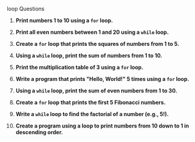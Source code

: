  loop Questions

1. **Print numbers 1 to 10 using a `for` loop.**
   
2. **Print all even numbers between 1 and 20 using a `while` loop.**

3. **Create a `for` loop that prints the squares of numbers from 1 to 5.**

4. **Using a `while` loop, print the sum of numbers from 1 to 10.**

5. **Print the multiplication table of 3 using a `for` loop.**

6. **Write a program that prints "Hello, World!" 5 times using a `for` loop.**

7. **Using a `while` loop, print the sum of even numbers from 1 to 30.**

8. **Create a `for` loop that prints the first 5 Fibonacci numbers.**

9. **Write a `while` loop to find the factorial of a number (e.g., 5!).**

10. **Create a program using a loop to print numbers from 10 down to 1 in descending order.**

